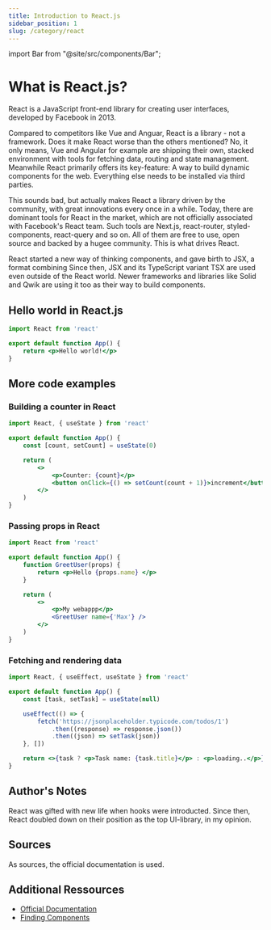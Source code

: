 ```yaml
---
title: Introduction to React.js
sidebar_position: 1
slug: /category/react
---
```


import Bar from "@site/src/components/Bar";

# What is React.js?

React is a JavaScript front-end library for creating user interfaces, developed by Facebook in 2013.

Compared to competitors like Vue and Anguar, React is a library - not a framework.
Does it make React worse than the others mentioned? No, it only means, Vue and Angular for example are shipping
their own, stacked environment with tools for fetching data, routing and state management.
Meanwhile React primarily offers its key-feature: A way to build dynamic components for the web.
Everything else needs to be installed via third parties.

This sounds bad, but actually makes React a library driven by the community, with great innovations every once in a while.
Today, there are dominant tools for React in the market, which are not officially associated with Facebook's React team.
Such tools are Next.js, react-router, styled-components, react-query and so on. All of them are free to use, open source and backed by a hugee community. This is what drives React.

React started a new way of thinking components, and gave birth to JSX, a format combining
Since then, JSX and its TypeScript variant TSX are used even outside of the React world.
Newer frameworks and libraries like Solid and Qwik are using it too as their way to build components.

## Hello world in React.js

```jsx
import React from 'react'

export default function App() {
	return <p>Hello world!</p>
}
```

## More code examples

### Building a counter in React

```jsx
import React, { useState } from 'react'

export default function App() {
	const [count, setCount] = useState(0)

	return (
		<>
			<p>Counter: {count}</p>
			<button onClick={() => setCount(count + 1)}>increment</button>
		</>
	)
}
```

### Passing props in React

```jsx
import React from 'react'

export default function App() {
	function GreetUser(props) {
		return <p>Hello {props.name} </p>
	}

	return (
		<>
			<p>My webappp</p>
			<GreetUser name={'Max'} />
		</>
	)
}
```

### Fetching and rendering data

```jsx
import React, { useEffect, useState } from 'react'

export default function App() {
	const [task, setTask] = useState(null)

	useEffect(() => {
		fetch('https://jsonplaceholder.typicode.com/todos/1')
			.then((response) => response.json())
			.then((json) => setTask(json))
	}, [])

	return <>{task ? <p>Task name: {task.title}</p> : <p>loading..</p>}</>
}
```

## Author's Notes

React was gifted with new life when hooks were introducted. Since then, React doubled down on their position as the top UI-library, in my opinion.

## Sources

As sources, the official documentation is used.

## Additional Ressources

-  [Official Documentation](https://reactjs.org/docs/getting-started.html)
-  [Finding Components](https://react.parts/)
